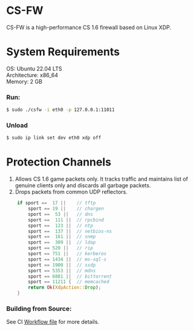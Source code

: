 # CS-FW
CS-FW is a high-performance CS 1.6 firewall based on Linux XDP.

# System Requirements
OS: Ubuntu 22.04 LTS
</br>
Architecture: x86_64
</br>
Memory: 2 GB

### Run:
```bash
$ sudo ./csfw -i eth0 -p 127.0.0.1:11011
```

### Unload
```bash
$ sudo ip link set dev eth0 xdp off
```

# Protection Channels
1. Allows CS 1.6 game packets only. It tracks traffic and maintains list of genuine clients only and discards all garbage packets.
2. Drops packets from common UDP reflectors.
```rust
    if sport ==  17 ||    // tftp
        sport == 19 ||    // chargen
        sport ==  53 ||   // dns
        sport ==  111 ||  // rpcbind
        sport ==  123 ||  // ntp
        sport ==  137 ||  // netbios-ns
        sport ==  161 ||  // snmp
        sport ==  389 ||  // ldap
        sport == 520 ||   // rip
        sport == 751 ||   // kerberos
        sport == 1434 ||  // ms-sql-s
        sport == 1900 ||  // ssdp
        sport == 5353 ||  // mdns
        sport == 6881 ||  // bittorrent
        sport == 11211 {  // memcached
        return Ok(XdpAction::Drop);
    }
```

### Building from Source:
See CI [Workflow file](https://github.com/hyperxpro/cs-fw/blob/main/.github/workflows/build.yml) for more details.
